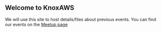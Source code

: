 ## Welcome to KnoxAWS

We will use this site to host details/files about previous events.
You can find our events on the [Meetup page](https://www.meetup.com/Knoxville-Amazon-Web-Services-Meetup/)
